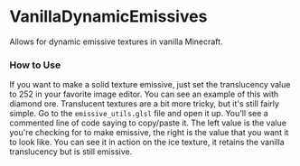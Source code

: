 # VanillaDynamicEmissives
Allows for dynamic emissive textures in vanilla Minecraft.

### How to Use
If you want to make a solid texture emissive, just set the translucency value to 252 in your favorite image editor. 
You can see an example of this with diamond ore. Translucent textures are a bit more tricky, but it's still fairly simple. Go to the `emissive_utils.glsl` file
and open it up. You'll see a commented line of code saying to copy/paste it. The left value is the value you're checking for to make emissive, the right is
the value that you want it to look like. You can see it in action on the ice texture, it retains the vanilla translucency but is still emissive.

